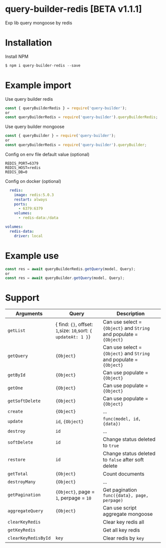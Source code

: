 # query-builder-redis [BETA v1.1.1]

Exp lib query mongoose by redis

# Installation

Install NPM

```js
$ npm i query-builder-redis --save
```


# Example import

Use query builder redis
```js
const { queryBuilderRedis } = require('query-builder'); 
or 
const queryBuilderRedis = require('query-builder').queryBuilderRedis;
```

Use query builder mongoose
```js
const { queryBuilder } = require('query-builder'); 
or 
const queryBuilderRedis = require('query-builder').queryBuilder;
```

Config on env file default value (optional) 
```env
REDIS_PORT=6379
REDIS_HOST=redis
REDIS_DB=0
```
Config on docker (optional)
```yml
  redis:
    image: redis:5.0.3
    restart: always
    ports:
      - 6379:6379
    volumes:
      - redis-data:/data
```
```yml
volumes:
  redis-data:
    driver: local
```

# Example use

```js
const res = await queryBuilderRedis.getQuery(model, Query);
or
const res = await queryBuilder.getQuery(model, Query);
```

# Support

| Arguments  | Query | Description |
| --- | --- | --- |
| `getList`  | { find: `{}`, offset: `1`,size: `10`,sort: `{ updateAt: 1 }`} | Can use select = `{Object}` and `String` and populate = `{Object}` |
| `getQuery`  | `{Object}` | Can use select = `{Object}` and `String` and populate = `{Object}` |
| `getById` | `{Object}` | Can use populate = `{Object}` |
| `getOne` | `{Object}` | Can use populate = `{Object}` |
| `getSoftDelete` | `{Object}` | Can use populate = `{Object}` |
| `create` | `{Object}` | ... |
| `update` | `id`, `{Object}` | `func(model, id, {data})` |
| `destroy` | `id` | ... |
| `softDelete` | `id` | Change status deleted to `true` |
| `restore` | `id` | Change status deleted to `false` after soft delete |
| `getTotal` | `{Object}` | Count documents |
| `destroyMany` | `{Object}` | ... |
| `getPagination` | `{Object}`, page = `1`, perpage = `10` | Get pagination `func({data}, page, perpage)` |
| `aggregateQuery` | `{Object}` | Can use script aggregate mongoose |
| `clearKeyRedis` |  | Clear key redis all |
| `getKeyRedis` |  | Get all key redis |
| `clearKeyRedisById` | `key` | Clear redis by `key` |